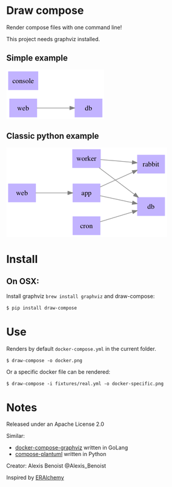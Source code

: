 # Draw compose

Render compose files with one command line!

This project needs graphviz installed.

## Simple example

![Simple example](https://raw.githubusercontent.com/Alexis-benoist/draw-compose/master/fixtures/simple.png?raw=true "Simple Example")

## Classic python example
![Python classic](https://raw.githubusercontent.com/Alexis-benoist/draw-compose/master/fixtures/real.png?raw=true "Python web app")

# Install
## On OSX:
Install graphviz `brew install graphviz` and draw-compose:

    $ pip install draw-compose

# Use

Renders by default `docker-compose.yml` in the current folder.

    $ draw-compose -o docker.png

Or a specific docker file can be rendered:

    $ draw-compose -i fixtures/real.yml -o docker-specific.png

# Notes
Released under an Apache License 2.0

Similar:
 - [docker-compose-graphviz](https://github.com/abesto/docker-compose-graphviz) written in GoLang
 - [compose-plantuml](https://github.com/funkwerk/compose_plantuml) written in Python

Creator: Alexis Benoist @Alexis_Benoist

Inspired by [ERAlchemy](https://github.com/Alexis-benoist/ERAlchemy)
